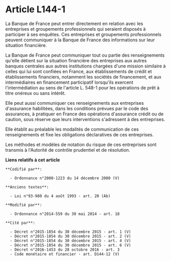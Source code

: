 # Article L144-1

La Banque de France peut entrer directement en relation avec les entreprises et groupements professionnels qui seraient
disposés à participer à ses enquêtes. Ces entreprises et groupements professionnels peuvent communiquer à la Banque de France
des informations sur leur situation financière. 

La Banque de France peut communiquer tout ou partie des renseignements qu'elle détient sur la situation financière des
entreprises aux autres banques centrales aux autres institutions chargées d'une mission similaire à celles qui lui sont
confiées en France, aux établissements de crédit et établissements financiers, notamment les sociétés de financement, et aux
intermédiaires en financement participatif lorsqu'ils exercent l'intermédiation au sens de l'article L. 548-1 pour les
opérations de prêt à titre onéreux ou sans intérêt. 

Elle peut aussi communiquer ces renseignements aux entreprises d'assurance habilitées, dans les conditions prévues par le
code des assurances, à pratiquer en France des opérations d'assurance crédit ou de caution, sous réserve que leurs
interventions s'adressent à des entreprises. 

Elle établit au préalable les modalités de communication de ces renseignements et fixe les obligations déclaratives de ces
entreprises. 

Les méthodes et modèles de notation du risque de ces entreprises sont transmis à l'Autorité de contrôle prudentiel et de
résolution.

**Liens relatifs à cet article**

	**Codifié par**:

	  - Ordonnance n°2000-1223 du 14 décembre 2000 (V)

	**Anciens textes**:

	  - Loi n°93-980 du 4 août 1993 - art. 20 (Ab)

	**Modifié par**:

	  - Ordonnance n°2014-559 du 30 mai 2014 - art. 18

	**Cité par**:

	  - Décret n°2015-1854 du 30 décembre 2015 - art. 1 (V)
	  - Décret n°2015-1854 du 30 décembre 2015 - art. 2 (V)
	  - Décret n°2015-1854 du 30 décembre 2015 - art. 4 (V)
	  - Décret n°2015-1854 du 30 décembre 2015 - art. 6 (V)
	  - Décret n°2016-1453 du 28 octobre 2016 - art. 3
	  - Code monétaire et financier - art. D144-12 (V)

